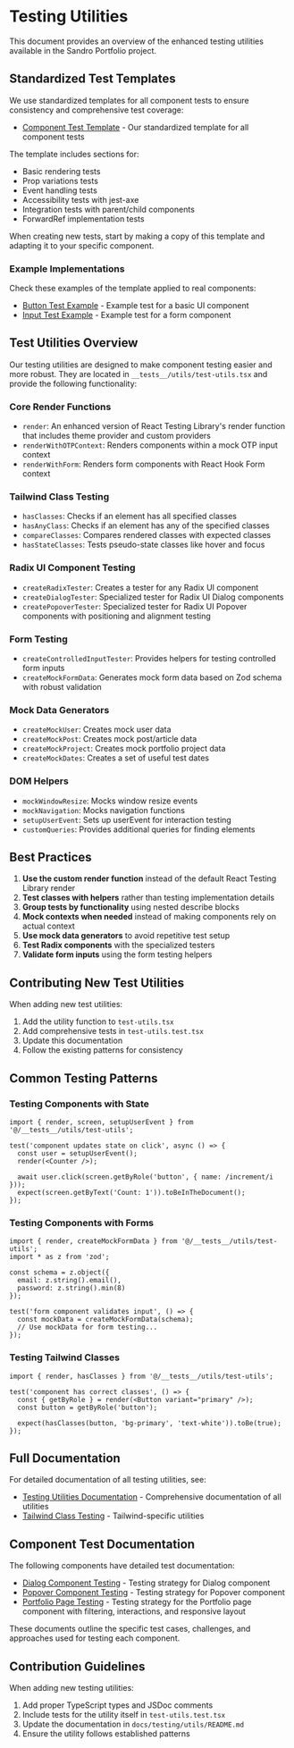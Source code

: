 # Testing Utilities

This document provides an overview of the enhanced testing utilities available in the Sandro Portfolio project.

## Standardized Test Templates

We use standardized templates for all component tests to ensure consistency and comprehensive test coverage:

- [Component Test Template](COMPONENT-TEST-TEMPLATE.md) - Our standardized template for all component tests

The template includes sections for:
- Basic rendering tests
- Prop variations tests  
- Event handling tests
- Accessibility tests with jest-axe
- Integration tests with parent/child components
- ForwardRef implementation tests

When creating new tests, start by making a copy of this template and adapting it to your specific component.

### Example Implementations

Check these examples of the template applied to real components:

- [Button Test Example](examples/Button.test.example.tsx) - Example test for a basic UI component
- [Input Test Example](examples/Input.test.example.tsx) - Example test for a form component

## Test Utilities Overview

Our testing utilities are designed to make component testing easier and more robust. They are located in `__tests__/utils/test-utils.tsx` and provide the following functionality:

### Core Render Functions

- `render`: An enhanced version of React Testing Library's render function that includes theme provider and custom providers
- `renderWithOTPContext`: Renders components within a mock OTP input context
- `renderWithForm`: Renders form components with React Hook Form context

### Tailwind Class Testing

- `hasClasses`: Checks if an element has all specified classes
- `hasAnyClass`: Checks if an element has any of the specified classes
- `compareClasses`: Compares rendered classes with expected classes
- `hasStateClasses`: Tests pseudo-state classes like hover and focus

### Radix UI Component Testing

- `createRadixTester`: Creates a tester for any Radix UI component
- `createDialogTester`: Specialized tester for Radix UI Dialog components
- `createPopoverTester`: Specialized tester for Radix UI Popover components with positioning and alignment testing

### Form Testing

- `createControlledInputTester`: Provides helpers for testing controlled form inputs
- `createMockFormData`: Generates mock form data based on Zod schema with robust validation

### Mock Data Generators

- `createMockUser`: Creates mock user data
- `createMockPost`: Creates mock post/article data
- `createMockProject`: Creates mock portfolio project data
- `createMockDates`: Creates a set of useful test dates

### DOM Helpers

- `mockWindowResize`: Mocks window resize events
- `mockNavigation`: Mocks navigation functions
- `setupUserEvent`: Sets up userEvent for interaction testing
- `customQueries`: Provides additional queries for finding elements

## Best Practices

1. **Use the custom render function** instead of the default React Testing Library render
2. **Test classes with helpers** rather than testing implementation details
3. **Group tests by functionality** using nested describe blocks
4. **Mock contexts when needed** instead of making components rely on actual context
5. **Use mock data generators** to avoid repetitive test setup
6. **Test Radix components** with the specialized testers
7. **Validate form inputs** using the form testing helpers

## Contributing New Test Utilities

When adding new test utilities:

1. Add the utility function to `test-utils.tsx`
2. Add comprehensive tests in `test-utils.test.tsx`
3. Update this documentation
4. Follow the existing patterns for consistency

## Common Testing Patterns

### Testing Components with State

```tsx
import { render, screen, setupUserEvent } from '@/__tests__/utils/test-utils';

test('component updates state on click', async () => {
  const user = setupUserEvent();
  render(<Counter />);
  
  await user.click(screen.getByRole('button', { name: /increment/i }));
  expect(screen.getByText('Count: 1')).toBeInTheDocument();
});
```

### Testing Components with Forms

```tsx
import { render, createMockFormData } from '@/__tests__/utils/test-utils';
import * as z from 'zod';

const schema = z.object({
  email: z.string().email(),
  password: z.string().min(8)
});

test('form component validates input', () => {
  const mockData = createMockFormData(schema);
  // Use mockData for form testing...
});
```

### Testing Tailwind Classes

```tsx
import { render, hasClasses } from '@/__tests__/utils/test-utils';

test('component has correct classes', () => {
  const { getByRole } = render(<Button variant="primary" />);
  const button = getByRole('button');
  
  expect(hasClasses(button, 'bg-primary', 'text-white')).toBe(true);
});
```

## Full Documentation

For detailed documentation of all testing utilities, see:

- [Testing Utilities Documentation](utils/README.md) - Comprehensive documentation of all utilities
- [Tailwind Class Testing](utils/cn-utility.md) - Tailwind-specific utilities

## Component Test Documentation

The following components have detailed test documentation:

- [Dialog Component Testing](components/dialog.md) - Testing strategy for Dialog component
- [Popover Component Testing](components/popover.md) - Testing strategy for Popover component
- [Portfolio Page Testing](app/portfolio/README.md) - Testing strategy for the Portfolio page component with filtering, interactions, and responsive layout

These documents outline the specific test cases, challenges, and approaches used for testing each component.

## Contribution Guidelines

When adding new testing utilities:

1. Add proper TypeScript types and JSDoc comments
2. Include tests for the utility itself in `test-utils.test.tsx`
3. Update the documentation in `docs/testing/utils/README.md`
4. Ensure the utility follows established patterns 